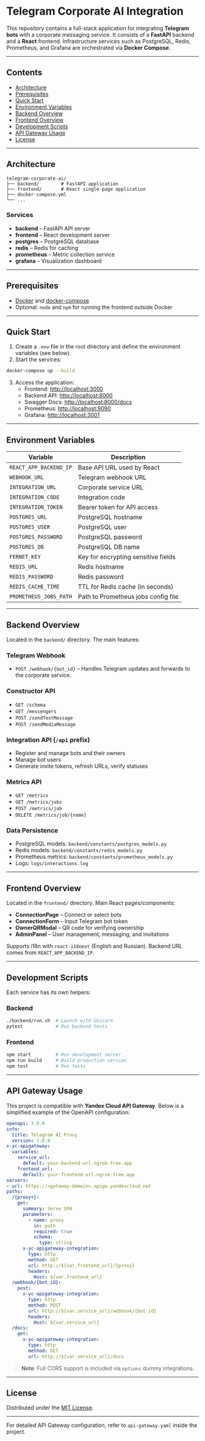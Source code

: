 # Telegram Corporate AI Integration

This repository contains a full-stack application for integrating **Telegram bots** with a corporate messaging service. It consists of a **FastAPI** backend and a **React** frontend. Infrastructure services such as PostgreSQL, Redis, Prometheus, and Grafana are orchestrated via **Docker Compose**.

---

## Contents

- [Architecture](#architecture)
- [Prerequisites](#prerequisites)
- [Quick Start](#quick-start)
- [Environment Variables](#environment-variables)
- [Backend Overview](#backend-overview)
- [Frontend Overview](#frontend-overview)
- [Development Scripts](#development-scripts)
- [API Gateway Usage](#api-gateway-usage)
- [License](#license)

---

## Architecture

```
telegram-corporate-ai/
├── backend/        # FastAPI application
├── frontend/       # React single-page application
├── docker-compose.yml
└── ...
```

### Services

- **backend** – FastAPI API server
- **frontend** – React development server
- **postgres** – PostgreSQL database
- **redis** – Redis for caching
- **prometheus** – Metric collection service
- **grafana** – Visualization dashboard

---

## Prerequisites

- [Docker](https://docs.docker.com/get-docker/) and [docker-compose](https://docs.docker.com/compose/)
- Optional: `node` and `npm` for running the frontend outside Docker

---

## Quick Start

1. Create a `.env` file in the root directory and define the environment variables (see below).
2. Start the services:

```bash
docker-compose up --build
```

3. Access the application:
   - Frontend: [http://localhost:3000](http://localhost:3000)
   - Backend API: [http://localhost:8000](http://localhost:8000)
   - Swagger Docs: [http://localhost:8000/docs](http://localhost:8000/docs)
   - Prometheus: [http://localhost:9090](http://localhost:9090)
   - Grafana: [http://localhost:3001](http://localhost:3001)

---

## Environment Variables

| Variable | Description |
|----------|-------------|
| `REACT_APP_BACKEND_IP` | Base API URL used by React |
| `WEBHOOK_URL` | Telegram webhook URL |
| `INTEGRATION_URL` | Corporate service URL |
| `INTEGRATION_CODE` | Integration code |
| `INTEGRATION_TOKEN` | Bearer token for API access |
| `POSTGRES_URL` | PostgreSQL hostname |
| `POSTGRES_USER` | PostgreSQL user |
| `POSTGRES_PASSWORD` | PostgreSQL password |
| `POSTGRES_DB` | PostgreSQL DB name |
| `FERNET_KEY` | Key for encrypting sensitive fields |
| `REDIS_URL` | Redis hostname |
| `REDIS_PASSWORD` | Redis password |
| `REDIS_CACHE_TIME` | TTL for Redis cache (in seconds) |
| `PROMETHEUS_JOBS_PATH` | Path to Prometheus jobs config file |

---

## Backend Overview

Located in the `backend/` directory. The main features:

### Telegram Webhook
- `POST /webhook/{bot_id}` – Handles Telegram updates and forwards to the corporate service.

### Constructor API
- `GET /schema`
- `GET /messengers`
- `POST /sendTextMessage`
- `POST /sendMediaMessage`

### Integration API (`/api` prefix)
- Register and manage bots and their owners
- Manage bot users
- Generate invite tokens, refresh URLs, verify statuses

### Metrics API
- `GET /metrics`
- `GET /metrics/jobs`
- `POST /metrics/job`
- `DELETE /metrics/job/{name}`

### Data Persistence
- PostgreSQL models: `backend/constants/postgres_models.py`
- Redis models: `backend/constants/redis_models.py`
- Prometheus metrics: `backend/constants/prometheus_models.py`
- Logs: `logs/interactions.log`

---

## Frontend Overview

Located in the `frontend/` directory. Main React pages/components:

- **ConnectionPage** – Connect or select bots
- **ConnectionForm** – Input Telegram bot token
- **OwnerQRModal** – QR code for verifying ownership
- **AdminPanel** – User management, messaging, and invitations

Supports i18n with `react-i18next` (English and Russian). Backend URL comes from `REACT_APP_BACKEND_IP`.

---

## Development Scripts

Each service has its own helpers:

### Backend
```bash
./backend/run.sh  # Launch with Uvicorn
pytest            # Run backend tests
```

### Frontend
```bash
npm start         # Run development server
npm run build     # Build production version
npm test          # Run tests
```

---

## API Gateway Usage

This project is compatible with **Yandex Cloud API Gateway**. Below is a simplified example of the OpenAPI configuration:

```yaml
openapi: 3.0.0
info:
  title: Telegram AI Proxy
  version: 1.0.0
x-yc-apigateway:
  variables:
    service_url:
      default: your-backend-url.ngrok-free.app
    frontend_url:
      default: your-frontend-url.ngrok-free.app
servers:
- url: https://<gateway-domain>.apigw.yandexcloud.net
paths:
  /{proxy+}:
    get:
      summary: Serve SPA
      parameters:
        - name: proxy
          in: path
          required: true
          schema:
            type: string
      x-yc-apigateway-integration:
        type: http
        method: GET
        url: http://${var.frontend_url}/{proxy}
        headers:
          Host: ${var.frontend_url}
  /webhook/{bot_id}:
    post:
      x-yc-apigateway-integration:
        type: http
        method: POST
        url: http://${var.service_url}/webhook/{bot_id}
        headers:
          Host: ${var.service_url}
  /docs:
    get:
      x-yc-apigateway-integration:
        type: http
        method: GET
        url: http://${var.service_url}/docs
```

> **Note**: Full CORS support is included via `options` dummy integrations.

---

## License

Distributed under the [MIT License](LICENSE).

---

For detailed API Gateway configuration, refer to `api-gateway.yaml` inside the project.